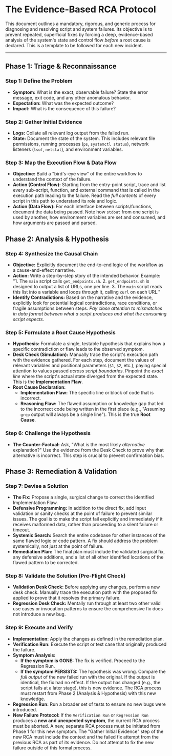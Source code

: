 # The Evidence-Based RCA Protocol

This document outlines a mandatory, rigorous, and generic process for diagnosing and resolving script and system failures. Its objective is to prevent repeated, superficial fixes by forcing a deep, evidence-based analysis of the system's state and control flow *before* a root cause is declared. This is a template to be followed for each new incident.

---

## **Phase 1: Triage & Reconnaissance**

### **Step 1: Define the Problem**
-   **Symptom:** What is the exact, observable failure? State the error message, exit code, and any other anomalous behavior.
-   **Expectation:** What was the expected outcome?
-   **Impact:** What is the consequence of this failure?

### **Step 2: Gather Initial Evidence**
-   **Logs:** Collate all relevant log output from the failed run.
-   **State:** Document the state of the system. This includes relevant file permissions, running processes (`ps`, `systemctl status`), network listeners (`lsof`, `netstat`), and environment variables.

### **Step 3: Map the Execution Flow & Data Flow**
-   **Objective:** Build a "bird's-eye view" of the entire workflow to understand the context of the failure.
-   **Action (Control Flow):** Starting from the entry-point script, trace and list every sub-script, function, and external command that is called in the execution path leading to the failure. Read the *full contents* of every script in this path to understand its role and logic.
-   **Action (Data Flow):** For each interface between scripts/functions, document the data being passed. Note how `stdout` from one script is used by another, how environment variables are set and consumed, and how arguments are passed and parsed.

## **Phase 2: Analysis & Hypothesis**

### **Step 4: Synthesize the Causal Chain**
-   **Objective:** Explicitly document the end-to-end logic of the workflow as a cause-and-effect narrative.
-   **Action:** Write a step-by-step story of the intended behavior. Example: "1. The `main` script calls `get_endpoints.sh`. 2. `get_endpoints.sh` is designed to output a list of URLs, one per line. 3. The `main` script reads this list into a variable and loops through it, calling `curl` on each URL."
-   **Identify Contradictions:** Based on the narrative and the evidence, explicitly look for potential logical contradictions, race conditions, or fragile assumptions between steps. *Pay close attention to mismatches in data format between what a script produces and what the consuming script expects.*

### **Step 5: Formulate a Root Cause Hypothesis**
-   **Hypothesis:** Formulate a single, testable hypothesis that explains how a specific contradiction or flaw leads to the observed symptom.
-   **Desk Check (Simulation):** Manually trace the script's execution path with the evidence gathered. For each step, document the values of relevant variables and positional parameters (`$1`, `$2`, etc.), paying special attention to values passed *across script boundaries*. Pinpoint the *exact line* where the script's actual state diverged from the expected state. This is the **Implementation Flaw**.
-   **Root Cause Declaration:**
    -   **Implementation Flaw:** The specific line or block of code that is incorrect.
    -   **Reasoning Flaw:** The flawed assumption or knowledge gap that led to the incorrect code being written in the first place (e.g., "Assuming `grep` output will always be a single line"). This is the true **Root Cause**.

### **Step 6: Challenge the Hypothesis**
-   **The Counter-Factual:** Ask, "What is the most likely *alternative* explanation?" Use the evidence from the Desk Check to prove why that alternative is incorrect. This step is crucial to prevent confirmation bias.

## **Phase 3: Remediation & Validation**

### **Step 7: Devise a Solution**
-   **The Fix:** Propose a single, surgical change to correct the identified Implementation Flaw.
-   **Defensive Programming:** In addition to the direct fix, add input validation or sanity checks at the point of failure to prevent similar issues. The goal is to make the script fail explicitly and immediately if it receives malformed data, rather than proceeding to a silent failure or timeout.
-   **Systemic Search:** Search the entire codebase for other instances of the same flawed logic or code pattern. A fix should address the problem systemically, not just at the point of failure.
-   **Remediation Plan:** The final plan must include the validated surgical fix, any defensive additions, and a list of all other identified locations of the flawed pattern to be corrected.

### **Step 8: Validate the Solution (Pre-Flight Check)**
-   **Validation Desk Check:** Before applying any changes, perform a new desk check. Manually trace the execution path with the proposed fix applied to prove that it resolves the primary failure.
-   **Regression Desk Check:** Mentally run through at least two other valid use cases or invocation patterns to ensure the comprehensive fix does not introduce a new bug.

### **Step 9: Execute and Verify**
-   **Implementation:** Apply the changes as defined in the remediation plan.
-   **Verification Run:** Execute the script or test case that originally produced the failure.
-   **Symptom Analysis:**
    -   **If the symptom is GONE:** The fix is verified. Proceed to the Regression Run.
    -   **If the symptom PERSISTS:** The hypothesis was wrong. Compare the *full output* of the new failed run with the original. If the output is identical, the fix had no effect. If the output has changed (e.g., the script fails at a later stage), this is new evidence. The RCA process must restart from Phase 2 (Analysis & Hypothesis) with this new knowledge.
-   **Regression Run:** Run a broader set of tests to ensure no new bugs were introduced.
-   **New Failure Protocol:** If the `Verification Run` or `Regression Run` produces a **new and unexpected symptom**, the current RCA process must be aborted. A new, separate RCA process must be initiated from Phase 1 for this new symptom. The "Gather Initial Evidence" step of the new RCA must include the context and the failed fix attempt from the previous RCA as part of its evidence. Do not attempt to fix the new failure outside of this formal process.
